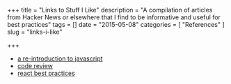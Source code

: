 +++
title = "Links to Stuff I Like"
description = "A compilation of articles from Hacker News or elsewhere that I find to be informative and useful for best practices"
tags = []
date = "2015-05-08"
categories = [
  "References"
]
slug = "links-i-like"

+++

* [a re-introduction to javascript](https://developer.mozilla.org/en-US/docs/Web/JavaScript/A_re-introduction_to_JavaScript "mozilla")
* [code review](http://kevinlondon.com/2015/05/05/code-review-best-practices.html "kevin london")
* [react best practices](http://blog.siftscience.com/blog/2015/best-practices-for-building-large-react-applications "Alex Lopatin")

